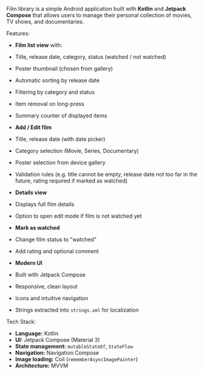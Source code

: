 Film library is a simple Android application built with **Kotlin** and **Jetpack Compose** that allows users to manage their personal collection of movies, TV shows, and documentaries.

Features:
-  **Film list view** with:
  - Title, release date, category, status (watched / not watched)
  - Poster thumbnail (chosen from gallery)
  - Automatic sorting by release date
  - Filtering by category and status
  - Item removal on long-press
  - Summary counter of displayed items

-  **Add / Edit film**
  - Title, release date (with date picker)
  - Category selection (Movie, Series, Documentary)
  - Poster selection from device gallery
  - Validation rules (e.g. title cannot be empty, release date not too far in the future, rating required if marked as watched)

-  **Details view**
  - Displays full film details
  - Option to open edit mode if film is not watched yet

-  **Mark as watched**
  - Change film status to "watched"
  - Add rating and optional comment

-  **Modern UI**
  - Built with Jetpack Compose
  - Responsive, clean layout
  - Icons and intuitive navigation
  - Strings extracted into `strings.xml` for localization

Tech Stack:
- **Language:** Kotlin
- **UI:** Jetpack Compose (Material 3)
- **State management:** `mutableStateOf`, `StateFlow`
- **Navigation:** Navigation Compose
- **Image loading:** Coil (`rememberAsyncImagePainter`)
- **Architecture:** MVVM
